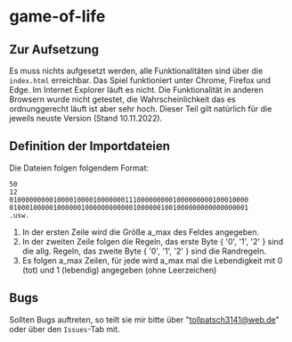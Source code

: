 # game-of-life

## Zur Aufsetzung

Es muss nichts aufgesetzt werden, alle Funktionalitäten sind über die `index.html` erreichbar. Das Spiel funktioniert unter Chrome, Firefox und Edge.
Im Internet Explorer läuft es nicht. Die Funktionalität in anderen Browsern wurde nicht getestet, die Wahrscheinlichkeit das es ordnunggerecht läuft ist
aber sehr hoch. Dieser Teil gilt natürlich für die jeweils neuste Version (Stand 10.11.2022).

## Definition der Importdateien

Die Dateien folgen folgendem Format:

```
50
12
010000000001000010000100000001110000000001000000000100010000
010001000001000000100000000000010000001001000000000000000001
.usw.
```

1. In der ersten Zeile wird die Größe a_max des Feldes angegeben.
2. In der zweiten Zeile folgen die Regeln, das erste Byte { '0', '1', '2' } sind die allg. Regeln, das zweite Byte { '0', '1', '2' } sind die Randregeln.
3. Es folgen a_max Zeilen, für jede wird a_max mal die Lebendigkeit mit 0 (tot) und 1 (lebendig) angegeben (ohne Leerzeichen)

## Bugs

Sollten Bugs auftreten, so teilt sie mir bitte über "tollpatsch3141@web.de" oder über den `Issues`-Tab mit.

